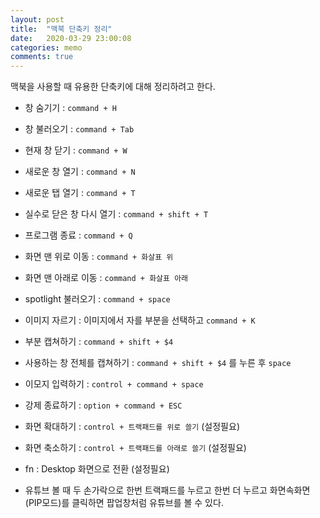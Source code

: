 ```yaml
---
layout: post
title:  "맥북 단축키 정리"
date:   2020-03-29 23:00:08
categories: memo
comments: true
---
```


맥북을 사용할 때 유용한 단축키에 대해 정리하려고 한다.

- 창 숨기기 : `command + H` <br>
- 창 불러오기 : `command + Tab` <br>
- 현재 창 닫기 : `command + W` <br>
- 새로운 창 열기 : `command + N` <br>
- 새로운 탭 열기 : `command + T` <br>
- 실수로 닫은 창 다시 열기 : `command + shift + T` 
- 프로그램 종료 :  `command + Q` <br>
- 화면 맨 위로 이동 : `command + 화살표 위` <br>
- 화면 맨 아래로 이동 : `command + 화살표 아래` <br>
- spotlight 불러오기 : `command + space` <br>
- 이미지 자르기 : 이미지에서 자를 부분을 선택하고 `command + K` <br>
- 부분 캡쳐하기 : `command + shift + $4` <br>
- 사용하는 창 전체를 캡쳐하기 : `command + shift + $4` 를 누른 후 `space` <br>
- 이모지 입력하기 : `control + command + space` <br>
- 강제 종료하기 : `option + command + ESC` <br>
- 화면 확대하기 : `control + 트랙패드를 위로 쓸기` (설정필요) <br>
- 화면 축소하기 : `control + 트랙패드를 아래로 쓸기` (설정필요)<br>
- fn : Desktop 화면으로 전환 (설정필요)<br>

- 유튜브 볼 때 두 손가락으로 한번 트랙패드를 누르고 한번 더 누르고 화면속화면 (PIP모드)를 클릭하면 팝업창처럼 유튜브를 볼 수 있다.

